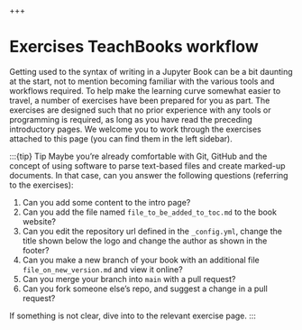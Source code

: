 +++
# Exercises TeachBooks workflow

Getting used to the syntax of writing in a Jupyter Book can be a bit daunting at the start, not to mention becoming familiar with the various tools and workflows required. To help make the learning curve somewhat easier to travel, a number of exercises have been prepared for you as part. The exercises are designed such that no prior experience with any tools or programming is required, as long as you have read the preceding introductory pages. We welcome you to work through the exercises attached to this page (you can find them in the left sidebar).

:::{tip} Tip
Maybe you’re already comfortable with Git, GitHub and the concept of using software to parse text-based files and create marked-up documents. In that case, can you answer the following questions (referring to the exercises):

1.  Can you add some content to the intro page?
2.  Can you add the file named `file_to_be_added_to_toc.md` to the book website?
3.  Can you edit the repository url defined in the `_config.yml`, change the title shown below the logo and change the author as shown in the footer?
4.  Can you make a new branch of your book with an additional file `file_on_new_version.md` and view it online?
5.  Can you merge your branch into `main` with a pull request?
6.  Can you fork someone else’s repo, and suggest a change in a pull request?

If something is not clear, dive into to the relevant exercise page.
:::